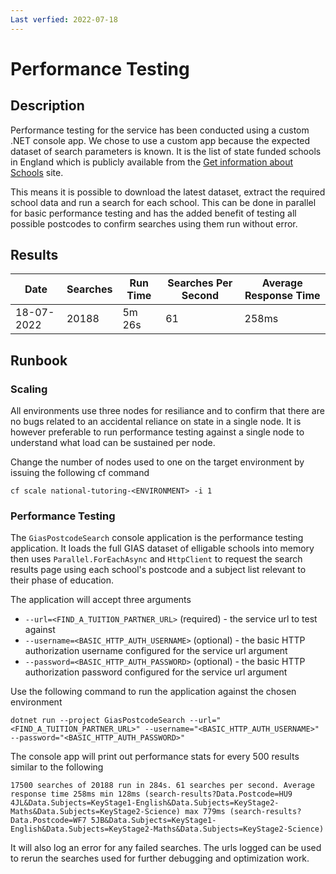 ```yaml
---
Last verfied: 2022-07-18
---
```


# Performance Testing

## Description

Performance testing for the service has been conducted using a custom .NET console app. We chose to use a custom app because the expected dataset of search parameters is known. It is the list of state funded schools in England which is publicly available from the [Get information about Schools](https://get-information-schools.service.gov.uk/) site.

This means it is possible to download the latest dataset, extract the required school data and run a search for each school. This can be done in parallel for basic performance testing and has the added benefit of testing all possible postcodes to confirm searches using them run without error.

## Results

Date       | Searches | Run Time | Searches Per Second | Average Response Time
---------- | -------- |----------|---------------------|----------------------
18-07-2022 | 20188    | 5m 26s   | 61                  | 258ms                

## Runbook

### Scaling

All environments use three nodes for resiliance and to confirm that there are no bugs related to an accidental reliance on state in a single node. It is however preferable to run performance testing against a single node to understand what load can be sustained per node.

Change the number of nodes used to one on the target environment by issuing the following cf command

```
cf scale national-tutoring-<ENVIRONMENT> -i 1
```

### Performance Testing

The `GiasPostcodeSearch` console application is the performance testing application. It loads the full GIAS dataset of elligable schools into memory then uses `Parallel.ForEachAsync` and `HttpClient` to request the search results page using each school's postcode and a subject list relevant to their phase of education.

The application will accept three arguments

* `--url=<FIND_A_TUITION_PARTNER_URL>` (required) - the service url to test against
* `--username=<BASIC_HTTP_AUTH_USERNAME>` (optional) - the basic HTTP authorization username configured for the service url argument
* `--password=<BASIC_HTTP_AUTH_PASSWORD>` (optional) - the basic HTTP authorization password configured for the service url argument

Use the following command to run the application against the chosen environment

```
dotnet run --project GiasPostcodeSearch --url="<FIND_A_TUITION_PARTNER_URL>" --username="<BASIC_HTTP_AUTH_USERNAME>" --password="<BASIC_HTTP_AUTH_PASSWORD>"
```

The console app will print out performance stats for every 500 results similar to the following

```
17500 searches of 20188 run in 284s. 61 searches per second. Average response time 258ms min 128ms (search-results?Data.Postcode=HU9 4JL&Data.Subjects=KeyStage1-English&Data.Subjects=KeyStage2-Maths&Data.Subjects=KeyStage2-Science) max 779ms (search-results?Data.Postcode=WF7 5JB&Data.Subjects=KeyStage1-English&Data.Subjects=KeyStage2-Maths&Data.Subjects=KeyStage2-Science)
```

It will also log an error for any failed searches. The urls logged can be used to rerun the searches used for further debugging and optimization work.
